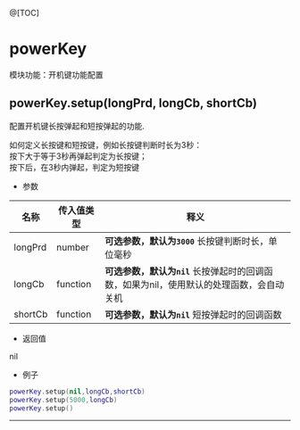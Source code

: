 
@[TOC]

# powerKey

模块功能：开机键功能配置

## powerKey.setup(longPrd, longCb, shortCb)

配置开机键长按弹起和短按弹起的功能.

如何定义长按键和短按键，例如长按键判断时长为3秒：<br>按下大于等于3秒再弹起判定为长按键；<br>按下后，在3秒内弹起，判定为短按键

* 参数

|名称|传入值类型|释义|
|-|-|-|
|longPrd|number|**可选参数，默认为`3000`** 长按键判断时长，单位毫秒|
|longCb|function|**可选参数，默认为`nil`** 长按弹起时的回调函数，如果为nil，使用默认的处理函数，会自动关机|
|shortCb|function|**可选参数，默认为`nil`** 短按弹起时的回调函数|

* 返回值

nil

* 例子

```lua
powerKey.setup(nil,longCb,shortCb)
powerKey.setup(5000,longCb)
powerKey.setup()
```

---

